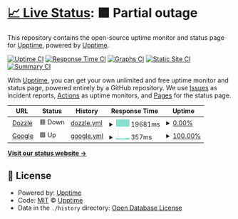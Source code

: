 # [📈 Live Status](https://upptime.github.io/upptime): <!--live status--> **🟧 Partial outage**

This repository contains the open-source uptime monitor and status page for [Upptime](https://upptime.js.org), powered by [Upptime](https://github.com/upptime/upptime).

[![Uptime CI](https://github.com/201508876PMH/upptime/workflows/Uptime%20CI/badge.svg)](https://github.com/201508876PMH/upptime/actions?query=workflow%3A%22Uptime+CI%22)
[![Response Time CI](https://github.com/201508876PMH/upptime/workflows/Response%20Time%20CI/badge.svg)](https://github.com/201508876PMH/upptime/actions?query=workflow%3A%22Response+Time+CI%22)
[![Graphs CI](https://github.com/201508876PMH/upptime/workflows/Graphs%20CI/badge.svg)](https://github.com/201508876PMH/upptime/actions?query=workflow%3A%22Graphs+CI%22)
[![Static Site CI](https://github.com/201508876PMH/upptime/workflows/Static%20Site%20CI/badge.svg)](https://github.com/201508876PMH/upptime/actions?query=workflow%3A%22Static+Site+CI%22)
[![Summary CI](https://github.com/201508876PMH/upptime/workflows/Summary%20CI/badge.svg)](https://github.com/201508876PMH/upptime/actions?query=workflow%3A%22Summary+CI%22)

With [Upptime](https://upptime.js.org), you can get your own unlimited and free uptime monitor and status page, powered entirely by a GitHub repository. We use [Issues](https://github.com/upptime/upptime/issues) as incident reports, [Actions](https://github.com/201508876PMH/upptime/actions) as uptime monitors, and [Pages](https://upptime.github.io/upptime) for the status page.

<!--start: status pages-->
<!-- This summary is generated by Upptime (https://github.com/upptime/upptime) -->
<!-- Do not edit this manually, your changes will be overwritten -->
<!-- prettier-ignore -->
| URL | Status | History | Response Time | Uptime |
| --- | ------ | ------- | ------------- | ------ |
| <img alt="" src="https://developer.asustor.com/uploadIcons/0020_117518_1660879946_dozzle_256.png" height="13"> [Dozzle](https://dozzle.pmh-unraid.dk) | 🟥 Down | [dozzle.yml](https://github.com/201508876PMH/upptime/commits/HEAD/history/dozzle.yml) | <details><summary><img alt="Response time graph" src="./graphs/dozzle/response-time-week.png" height="20"> 19681ms</summary><br><a href="https://201508876PMH.github.io/upptime/history/dozzle"><img alt="Response time 13157" src="https://img.shields.io/endpoint?url=https%3A%2F%2Fraw.githubusercontent.com%2F201508876PMH%2Fupptime%2FHEAD%2Fapi%2Fdozzle%2Fresponse-time.json"></a><br><a href="https://201508876PMH.github.io/upptime/history/dozzle"><img alt="24-hour response time 19684" src="https://img.shields.io/endpoint?url=https%3A%2F%2Fraw.githubusercontent.com%2F201508876PMH%2Fupptime%2FHEAD%2Fapi%2Fdozzle%2Fresponse-time-day.json"></a><br><a href="https://201508876PMH.github.io/upptime/history/dozzle"><img alt="7-day response time 19681" src="https://img.shields.io/endpoint?url=https%3A%2F%2Fraw.githubusercontent.com%2F201508876PMH%2Fupptime%2FHEAD%2Fapi%2Fdozzle%2Fresponse-time-week.json"></a><br><a href="https://201508876PMH.github.io/upptime/history/dozzle"><img alt="30-day response time 19704" src="https://img.shields.io/endpoint?url=https%3A%2F%2Fraw.githubusercontent.com%2F201508876PMH%2Fupptime%2FHEAD%2Fapi%2Fdozzle%2Fresponse-time-month.json"></a><br><a href="https://201508876PMH.github.io/upptime/history/dozzle"><img alt="1-year response time 13373" src="https://img.shields.io/endpoint?url=https%3A%2F%2Fraw.githubusercontent.com%2F201508876PMH%2Fupptime%2FHEAD%2Fapi%2Fdozzle%2Fresponse-time-year.json"></a></details> | <details><summary><a href="https://201508876PMH.github.io/upptime/history/dozzle">0.00%</a></summary><a href="https://201508876PMH.github.io/upptime/history/dozzle"><img alt="All-time uptime 42.72%" src="https://img.shields.io/endpoint?url=https%3A%2F%2Fraw.githubusercontent.com%2F201508876PMH%2Fupptime%2FHEAD%2Fapi%2Fdozzle%2Fuptime.json"></a><br><a href="https://201508876PMH.github.io/upptime/history/dozzle"><img alt="24-hour uptime 0.00%" src="https://img.shields.io/endpoint?url=https%3A%2F%2Fraw.githubusercontent.com%2F201508876PMH%2Fupptime%2FHEAD%2Fapi%2Fdozzle%2Fuptime-day.json"></a><br><a href="https://201508876PMH.github.io/upptime/history/dozzle"><img alt="7-day uptime 0.00%" src="https://img.shields.io/endpoint?url=https%3A%2F%2Fraw.githubusercontent.com%2F201508876PMH%2Fupptime%2FHEAD%2Fapi%2Fdozzle%2Fuptime-week.json"></a><br><a href="https://201508876PMH.github.io/upptime/history/dozzle"><img alt="30-day uptime 0.00%" src="https://img.shields.io/endpoint?url=https%3A%2F%2Fraw.githubusercontent.com%2F201508876PMH%2Fupptime%2FHEAD%2Fapi%2Fdozzle%2Fuptime-month.json"></a><br><a href="https://201508876PMH.github.io/upptime/history/dozzle"><img alt="1-year uptime 15.17%" src="https://img.shields.io/endpoint?url=https%3A%2F%2Fraw.githubusercontent.com%2F201508876PMH%2Fupptime%2FHEAD%2Fapi%2Fdozzle%2Fuptime-year.json"></a></details>
| <img alt="" src="https://icons.duckduckgo.com/ip3/google.dk.ico" height="13"> [Google](https://google.dk) | 🟩 Up | [google.yml](https://github.com/201508876PMH/upptime/commits/HEAD/history/google.yml) | <details><summary><img alt="Response time graph" src="./graphs/google/response-time-week.png" height="20"> 357ms</summary><br><a href="https://201508876PMH.github.io/upptime/history/google"><img alt="Response time 295" src="https://img.shields.io/endpoint?url=https%3A%2F%2Fraw.githubusercontent.com%2F201508876PMH%2Fupptime%2FHEAD%2Fapi%2Fgoogle%2Fresponse-time.json"></a><br><a href="https://201508876PMH.github.io/upptime/history/google"><img alt="24-hour response time 411" src="https://img.shields.io/endpoint?url=https%3A%2F%2Fraw.githubusercontent.com%2F201508876PMH%2Fupptime%2FHEAD%2Fapi%2Fgoogle%2Fresponse-time-day.json"></a><br><a href="https://201508876PMH.github.io/upptime/history/google"><img alt="7-day response time 357" src="https://img.shields.io/endpoint?url=https%3A%2F%2Fraw.githubusercontent.com%2F201508876PMH%2Fupptime%2FHEAD%2Fapi%2Fgoogle%2Fresponse-time-week.json"></a><br><a href="https://201508876PMH.github.io/upptime/history/google"><img alt="30-day response time 372" src="https://img.shields.io/endpoint?url=https%3A%2F%2Fraw.githubusercontent.com%2F201508876PMH%2Fupptime%2FHEAD%2Fapi%2Fgoogle%2Fresponse-time-month.json"></a><br><a href="https://201508876PMH.github.io/upptime/history/google"><img alt="1-year response time 296" src="https://img.shields.io/endpoint?url=https%3A%2F%2Fraw.githubusercontent.com%2F201508876PMH%2Fupptime%2FHEAD%2Fapi%2Fgoogle%2Fresponse-time-year.json"></a></details> | <details><summary><a href="https://201508876PMH.github.io/upptime/history/google">100.00%</a></summary><a href="https://201508876PMH.github.io/upptime/history/google"><img alt="All-time uptime 99.98%" src="https://img.shields.io/endpoint?url=https%3A%2F%2Fraw.githubusercontent.com%2F201508876PMH%2Fupptime%2FHEAD%2Fapi%2Fgoogle%2Fuptime.json"></a><br><a href="https://201508876PMH.github.io/upptime/history/google"><img alt="24-hour uptime 100.00%" src="https://img.shields.io/endpoint?url=https%3A%2F%2Fraw.githubusercontent.com%2F201508876PMH%2Fupptime%2FHEAD%2Fapi%2Fgoogle%2Fuptime-day.json"></a><br><a href="https://201508876PMH.github.io/upptime/history/google"><img alt="7-day uptime 100.00%" src="https://img.shields.io/endpoint?url=https%3A%2F%2Fraw.githubusercontent.com%2F201508876PMH%2Fupptime%2FHEAD%2Fapi%2Fgoogle%2Fuptime-week.json"></a><br><a href="https://201508876PMH.github.io/upptime/history/google"><img alt="30-day uptime 99.95%" src="https://img.shields.io/endpoint?url=https%3A%2F%2Fraw.githubusercontent.com%2F201508876PMH%2Fupptime%2FHEAD%2Fapi%2Fgoogle%2Fuptime-month.json"></a><br><a href="https://201508876PMH.github.io/upptime/history/google"><img alt="1-year uptime 99.98%" src="https://img.shields.io/endpoint?url=https%3A%2F%2Fraw.githubusercontent.com%2F201508876PMH%2Fupptime%2FHEAD%2Fapi%2Fgoogle%2Fuptime-year.json"></a></details>

<!--end: status pages-->

[**Visit our status website →**](https://upptime.github.io/upptime)

## 📄 License

- Powered by: [Upptime](https://github.com/upptime/upptime)
- Code: [MIT](./LICENSE) © [Upptime](https://upptime.js.org)
- Data in the `./history` directory: [Open Database License](https://opendatacommons.org/licenses/odbl/1-0/)
